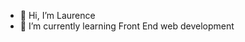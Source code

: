 - 👋 Hi, I’m Laurence
- 🌱 I’m currently learning Front End web development

<!---
LaurencePeacock/LaurencePeacock is a ✨ special ✨ repository because its `README.md` (this file) appears on your GitHub profile.
You can click the Preview link to take a look at your changes.
--->
